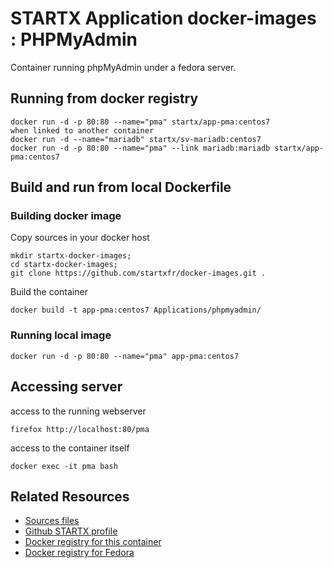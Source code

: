 # STARTX Application docker-images : PHPMyAdmin

Container running phpMyAdmin under a fedora server.

## Running from docker registry

	docker run -d -p 80:80 --name="pma" startx/app-pma:centos7
	when linked to another container
	docker run -d --name="mariadb" startx/sv-mariadb:centos7
	docker run -d -p 80:80 --name="pma" --link mariadb:mariadb startx/app-pma:centos7

## Build and run from local Dockerfile
### Building docker image
Copy sources in your docker host 

	mkdir startx-docker-images; 
	cd startx-docker-images;
	git clone https://github.com/startxfr/docker-images.git .

Build the container

	docker build -t app-pma:centos7 Applications/phpmyadmin/

### Running local image

	docker run -d -p 80:80 --name="pma" app-pma:centos7

## Accessing server
access to the running webserver

	firefox http://localhost:80/pma

access to the container itself

	docker exec -it pma bash

## Related Resources
* [Sources files](https://github.com/startxfr/docker-images/tree/master/Applications/phpmyadmin)
* [Github STARTX profile](https://github.com/startxfr/docker-images)
* [Docker registry for this container](https://registry.hub.docker.com/u/startx/app-phpmyadmin/)
* [Docker registry for Fedora](https://registry.hub.docker.com/u/fedora/)